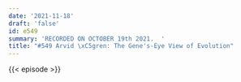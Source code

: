 ```yaml
---
date: '2021-11-18'
draft: 'false'
id: e549
summary: 'RECORDED ON OCTOBER 19th 2021.  '
title: "#549 Arvid \xC5gren: The Gene's-Eye View of Evolution"
---
```

{{< episode >}}
